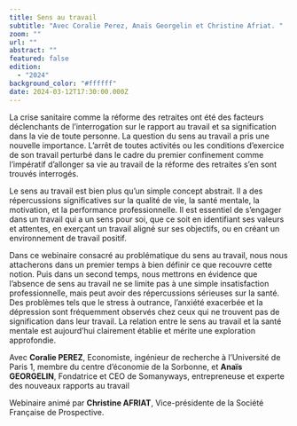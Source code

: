 ```yaml
---
title: Sens au travail
subtitle: "Avec Coralie Perez, Anaïs Georgelin et Christine Afriat. "
zoom: ""
url: ""
abstract: ""
featured: false
edition:
  - "2024"
background_color: "#ffffff"
date: 2024-03-12T17:30:00.000Z
---
```

La crise sanitaire comme la réforme des retraites ont été des facteurs déclenchants de l’interrogation sur le rapport au travail et sa signification dans la vie de toute personne. La question du sens au travail a pris une nouvelle importance. L’arrêt de toutes activités ou les conditions d’exercice de son travail perturbé dans le cadre du premier confinement comme l’impératif d’allonger sa vie au travail de la réforme des retraites s’en sont trouvés interrogés.

Le sens au travail est bien plus qu’un simple concept abstrait. Il a des répercussions significatives sur la qualité de vie, la santé mentale, la motivation, et la performance professionnelle. Il est essentiel de s’engager dans un travail qui a un sens pour soi, que ce soit en identifiant ses valeurs et attentes, en exerçant un travail aligné sur ses objectifs, ou en créant un environnement de travail positif.

Dans ce webinaire consacré au problématique du sens au travail, nous nous attacherons dans un premier temps à bien définir ce que recouvre cette notion. Puis dans un second temps, nous mettrons en évidence que l’absence de sens au travail ne se limite pas à une simple insatisfaction professionnelle, mais peut avoir des répercussions sérieuses sur la santé. Des problèmes tels que le stress à outrance, l’anxiété exacerbée et la dépression sont fréquemment observés chez ceux qui ne trouvent pas de signification dans leur travail. La relation entre le sens au travail et la santé mentale est aujourd’hui clairement établie et mérite une exploration approfondie.

Avec **Coralie PEREZ**, Economiste, ingénieur de recherche à l’Université de Paris 1, membre du centre d’économie de la Sorbonne, et **Anaïs GEORGELIN**, Fondatrice et CEO de Somanyways, entrepreneuse et experte des nouveaux rapports au travail

Webinaire animé par **Christine AFRIAT**, Vice-présidente de la Société Française de Prospective.

